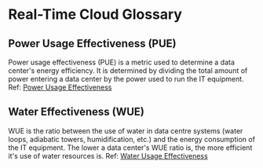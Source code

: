 # Real-Time Cloud Glossary

## Power Usage Effectiveness (PUE)
Power usage effectiveness (PUE) is a metric used to determine a data center's energy efficiency. It is determined by dividing the total amount of power entering a data center by the power used to run the IT equipment.
Ref: [Power Usage Effectiveness](https://en.wikipedia.org/wiki/Power_usage_effectiveness)

##  Water Effectiveness (WUE)
WUE is the ratio between the use of water in data centre systems (water loops, adiabatic towers, humidification, etc.) and the energy consumption of the IT equipment. The lower a data center's WUE ratio is, the more efficient it's use of water resources is. 
Ref: [Water Usage Effectiveness](https://en.wikipedia.org/wiki/Water_usage_effectiveness)
